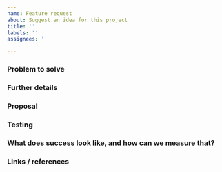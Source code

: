 ```yaml
---
name: Feature request
about: Suggest an idea for this project
title: ''
labels: ''
assignees: ''

---
```


### Problem to solve

<!-- What problem do we want to solve? -->

### Further details

<!-- Include use cases, benefits, and/or goals (contributes to our vision?) -->

### Proposal

<!-- How are we going to solve the problem?  -->

### Testing

<!-- What risks does this change pose? How might it affect the quality of the product? What additional test coverage or changes to tests will be needed?  -->

### What does success look like, and how can we measure that?

<!-- Define both the success metrics and acceptance criteria. Note that success metrics indicate the desired business outcomes, while acceptance criteria indicate when the solution is working correctly. If there is no way to measure success, link to an issue that will implement a way to measure this. -->

### Links / references
